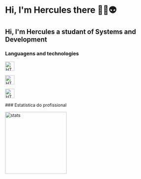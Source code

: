 # Hi, I'm Hercules there 👾🤖👽
## Hi, I'm Hercules a studant of Systems and Development
### Languagens and technologies

<p>
<img 
        aling="left" 
        alt="HTML"
        title="html" 
        width="30px" 
        style="padding-right: 10px"
        src="https://cdn.jsdelivr.net/gh/devicons/devicon@latest/icons/html5/html5-original.svg" />
        
          

<img 
        aling="left" 
        alt="HTML"
        title="html" 
        width="30px" 
        style="padding-right: 10px"
        src="https://cdn.jsdelivr.net/gh/devicons/devicon@latest/icons/css3/css3-original.svg" />

        
                     

<img 
        aling="left" 
        alt="HTML"
        title="html" 
        width="30px" 
        style="padding-right: 10px"
        src="https://cdn.jsdelivr.net/gh/devicons/devicon@latest/icons/javascript/javascript-original.svg" />
              
   

</p>
### Estatistica do profissional
<p>
<img 
        aling="left" 
        alt="stats"
        height="200px"
        src="https://github-readme-stats.vercel.app/api?username=herculescarneiro1313&show=reviews&theme=dark&locale=pt-br" 
        />
</p>





            



